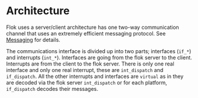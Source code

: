 # Architecture
Flok uses a server/client architecture has one two-way communication channel that uses an extremely efficient messaging protocol.  See [Messaging](./messaging.md) for details.

The communications interface is divided up into two parts; interfaces (`if_*`) and interrupts (`int_*`).  Interfaces are going from the flok server to the client.  Interrupts are from the client to the flok server. There is only one real interface and only one real interrupt, these are `int_dispatch` and `if_dispatch`.  All the other interrupts and interfaces are `virtual` as in they are decoded via the flok server `int_dispatch` or for each platform, `if_dispatch` decodes their messages.